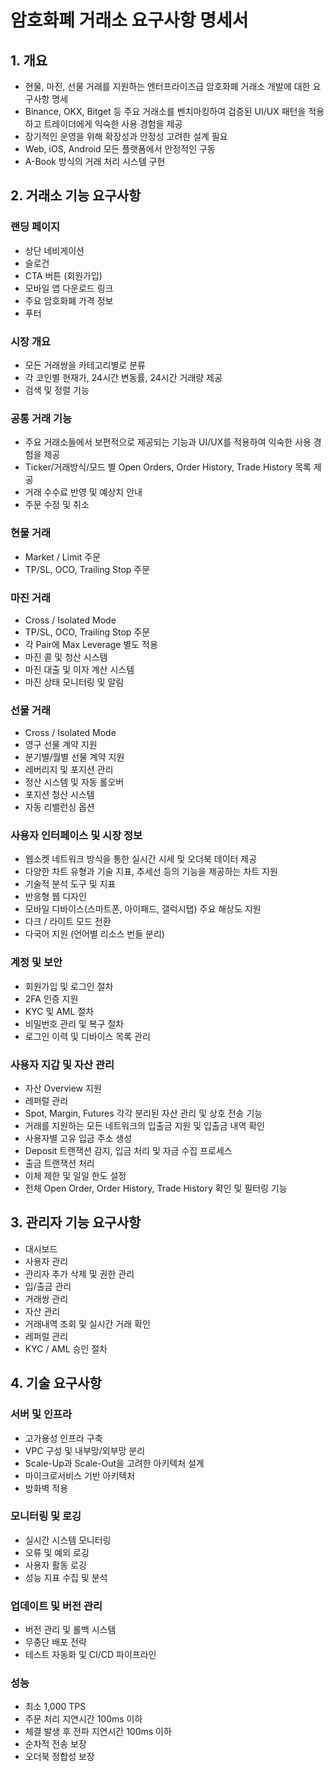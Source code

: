 # 암호화폐 거래소 요구사항 명세서

## 1. 개요

- 현물, 마진, 선물 거래를 지원하는 엔터프라이즈급 암호화폐 거래소 개발에 대한 요구사항 명세
- Binance, OKX, Bitget 등 주요 거래소를 벤치마킹하여 검증된 UI/UX 패턴을 적용하고 트레이더에게 익숙한 사용 경험을 제공
- 장기적인 운영을 위해 확장성과 안정성 고려한 설계 필요
- Web, iOS, Android 모든 플랫폼에서 안정적인 구동
- A-Book 방식의 거래 처리 시스템 구현

## 2. 거래소 기능 요구사항

### 랜딩 페이지

- 상단 네비게이션
- 슬로건
- CTA 버튼 (회원가입)
- 모바일 앱 다운로드 링크
- 주요 암호화폐 가격 정보
- 푸터

### 시장 개요

- 모든 거래쌍을 카테고리별로 분류
- 각 코인별 현재가, 24시간 변동률, 24시간 거래량 제공
- 검색 및 정렬 기능

### 공통 거래 기능

- 주요 거래소들에서 보편적으로 제공되는 기능과 UI/UX를 적용하여 익숙한 사용 경험을 제공
- Ticker/거래방식/모드 별 Open Orders, Order History, Trade History 목록 제공
- 거래 수수료 반영 및 예상치 안내
- 주문 수정 및 취소

### 현물 거래

- Market / Limit 주문
- TP/SL, OCO, Trailing Stop 주문

### 마진 거래

- Cross / Isolated Mode
- TP/SL, OCO, Trailing Stop 주문
- 각 Pair에 Max Leverage 별도 적용
- 마진 콜 및 청산 시스템
- 마진 대출 및 이자 계산 시스템
- 마진 상태 모니터링 및 알림

### 선물 거래

- Cross / Isolated Mode
- 영구 선물 계약 지원
- 분기별/월별 선물 계약 지원
- 레버리지 및 포지션 관리
- 정산 시스템 및 자동 롤오버
- 포지션 청산 시스템
- 자동 리밸런싱 옵션

### 사용자 인터페이스 및 시장 정보

- 웹소켓 네트워크 방식을 통한 실시간 시세 및 오더북 데이터 제공
- 다양한 차트 유형과 기술 지표, 추세선 등의 기능을 제공하는 차트 지원
- 기술적 분석 도구 및 지표
- 반응형 웹 디자인
- 모바일 디바이스(스마트폰, 아이패드, 갤럭시탭) 주요 해상도 지원
- 다크 / 라이트 모드 전환
- 다국어 지원 (언어별 리소스 번들 분리)

### 계정 및 보안

- 회원가입 및 로그인 절차
- 2FA 인증 지원
- KYC 및 AML 절차
- 비밀번호 관리 및 복구 절차
- 로그인 이력 및 디바이스 목록 관리

### 사용자 지갑 및 자산 관리

- 자산 Overview 지원
- 레퍼럴 관리
- Spot, Margin, Futures 각각 분리된 자산 관리 및 상호 전송 기능
- 거래를 지원하는 모든 네트워크의 입출금 지원 및 입출금 내역 확인
- 사용자별 고유 입금 주소 생성
- Deposit 트랜잭션 감지, 입금 처리 및 자금 수집 프로세스
- 출금 트랜잭션 처리
- 이체 제한 및 일일 한도 설정
- 전체 Open Order, Order History, Trade History 확인 및 필터링 기능

## 3. 관리자 기능 요구사항

- 대시보드
- 사용자 관리
- 관리자 추가 삭제 및 권한 관리
- 입/출금 관리
- 거래쌍 관리
- 자산 관리
- 거래내역 조회 및 실시간 거래 확인
- 레퍼럴 관리
- KYC / AML 승인 절차

## 4. 기술 요구사항

### 서버 및 인프라

- 고가용성 인프라 구축
- VPC 구성 및 내부망/외부망 분리
- Scale-Up과 Scale-Out을 고려한 아키텍처 설계
- 마이크로서비스 기반 아키텍처
- 방화벽 적용

### 모니터링 및 로깅

- 실시간 시스템 모니터링
- 오류 및 예외 로깅
- 사용자 활동 로깅
- 성능 지표 수집 및 분석

### 업데이트 및 버전 관리

- 버전 관리 및 롤백 시스템
- 무중단 배포 전략
- 테스트 자동화 및 CI/CD 파이프라인

### 성능

- 최소 1,000 TPS
- 주문 처리 지연시간 100ms 이하
- 체결 발생 후 전파 지연시간 100ms 이하
- 순차적 전송 보장
- 오더북 정합성 보장
